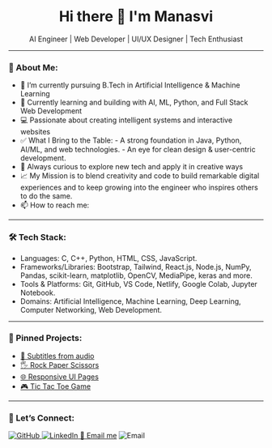 <h1 align="center"> Hi there 👋 I'm Manasvi </h1>

<p align="center">AI Engineer | Web Developer | UI/UX Designer | Tech Enthusiast</p>

<hr>
<h3>🚀 About Me:</h3>
<ul>
  <li>🔭 I’m currently pursuing B.Tech in Artificial Intelligence & Machine Learning</li>
  <li>🌱 Currently learning and building with AI, ML, Python, and Full Stack Web Development</li>
  <li>💻 Passionate about creating intelligent systems and interactive websites</li>
  <li>✅ What I Bring to the Table:
      - A strong foundation in Java, Python, AI/ML, and web technologies.
      - An eye for clean design & user-centric development.</li>
  <li>🧠 Always curious to explore new tech and apply it in creative ways</li>
  <li>📈 My Mission is to blend creativity and code to build remarkable digital experiences and to keep growing into the engineer who inspires others to do the same.</li>
  <li>📫 How to reach me: <a href="https://www.linkedin.com/in/manasvi-sharma-7764ab24b/" target="_blank"></a></li>
</ul>
<p>
  
<hr>
<h3>🛠️ Tech Stack:</h3>
<ul>
  <li>Languages: C, C++, Python, HTML, CSS, JavaScript.</li>
  <li>Frameworks/Libraries: Bootstrap, Tailwind, React.js, Node.js, NumPy, Pandas, scikit-learn, matplotlib, OpenCV, MediaPipe, keras and more.</li>
  <li>Tools & Platforms: Git, GitHub, VS Code, Netlify, Google Colab, Jupyter Notebook.</li>
  <li> Domains: Artificial Intelligence, Machine Learning, Deep Learning, Computer Networking, Web Development.</li>
</ul>
 
<hr>
<h3>📌 Pinned Projects: </h3>
<ul>
  <li><a href="https://github.com/Manasvi-644/Subtitle-from-audio">🎵 Subtitles from audio </a></li>
  <li><a href="https://github.com/Manasvi-644/Rock-Paper-Scissors">🖐️ Rock Paper Scissors</a></li>
  <li><a href="https://github.com/Manasvi-644/Smoothie-UI-using-Figma">🌐 Responsive UI Pages</a></li>
  <li><a href="https://github.com/Manasvi-644/Tic-Tac-Toe">🎮 Tic Tac Toe Game</a></li>
</ul>

<hr>
<h3>💬 Let’s Connect: </h3>
<p>
  <a href="https://github.com/Manasvi-644" target="_blank">
    <img src="https://img.shields.io/badge/GitHub-100000?style=for-the-badge&logo=github&logoColor=white" alt="GitHub" />
  </a>
  <a href="https://www.linkedin.com/in/manasvi-sharma-7764ab24b/" target="_blank">
    <img src="https://img.shields.io/badge/LinkedIn-0A66C2?style=for-the-badge&logo=linkedin&logoColor=white" alt="LinkedIn" />
  </a>
 <a href="mailto:sharmamanasvi644@gmail.com" target="_blank">📧 Email me</a>
    <img src="https://img.shields.io/badge/Email-D14836?style=for-the-badge&logo=gmail&logoColor=white" alt="Email" />
  </a>
</p>
